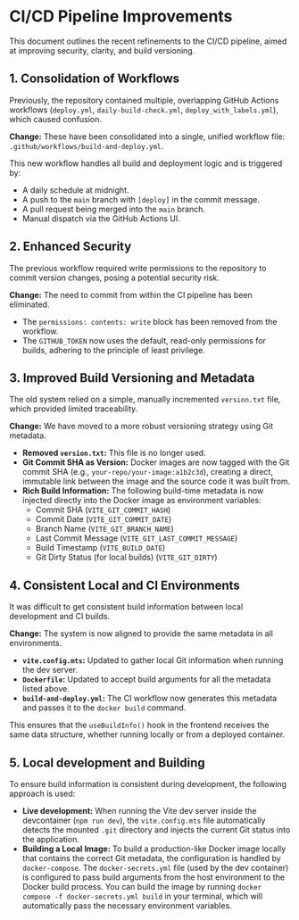 # CI/CD Pipeline Improvements

This document outlines the recent refinements to the CI/CD pipeline, aimed at improving security, clarity, and build versioning.

## 1. Consolidation of Workflows

Previously, the repository contained multiple, overlapping GitHub Actions workflows (`deploy.yml`, `daily-build-check.yml`, `deploy_with_labels.yml`), which caused confusion.

**Change:** These have been consolidated into a single, unified workflow file: `.github/workflows/build-and-deploy.yml`.

This new workflow handles all build and deployment logic and is triggered by:
- A daily schedule at midnight.
- A push to the `main` branch with `[deploy]` in the commit message.
- A pull request being merged into the `main` branch.
- Manual dispatch via the GitHub Actions UI.

## 2. Enhanced Security

The previous workflow required write permissions to the repository to commit version changes, posing a potential security risk.

**Change:** The need to commit from within the CI pipeline has been eliminated.
- The `permissions: contents: write` block has been removed from the workflow.
- The `GITHUB_TOKEN` now uses the default, read-only permissions for builds, adhering to the principle of least privilege.

## 3. Improved Build Versioning and Metadata

The old system relied on a simple, manually incremented `version.txt` file, which provided limited traceability.

**Change:** We have moved to a more robust versioning strategy using Git metadata.
- **Removed `version.txt`:** This file is no longer used.
- **Git Commit SHA as Version:** Docker images are now tagged with the Git commit SHA (e.g., `your-repo/your-image:a1b2c3d`), creating a direct, immutable link between the image and the source code it was built from.
- **Rich Build Information:** The following build-time metadata is now injected directly into the Docker image as environment variables:
    - Commit SHA (`VITE_GIT_COMMIT_HASH`)
    - Commit Date (`VITE_GIT_COMMIT_DATE`)
    - Branch Name (`VITE_GIT_BRANCH_NAME`)
    - Last Commit Message (`VITE_GIT_LAST_COMMIT_MESSAGE`)
    - Build Timestamp (`VITE_BUILD_DATE`)
    - Git Dirty Status (for local builds) (`VITE_GIT_DIRTY`)

## 4. Consistent Local and CI Environments

It was difficult to get consistent build information between local development and CI builds.

**Change:** The system is now aligned to provide the same metadata in all environments.
- **`vite.config.mts`:** Updated to gather local Git information when running the dev server.
- **`Dockerfile`:** Updated to accept build arguments for all the metadata listed above.
- **`build-and-deploy.yml`:** The CI workflow now generates this metadata and passes it to the `docker build` command.

This ensures that the `useBuildInfo()` hook in the frontend receives the same data structure, whether running locally or from a deployed container.

## 5. Local development and Building

To ensure build information is consistent during development, the following approach is used:

- **Live development:** When running the Vite dev server inside the devcontainer (`npm run dev`), the `vite.config.mts` file automatically detects the mounted `.git` directory and injects the current Git status into the application.
- **Building a Local Image:** To build a production-like Docker image locally that contains the correct Git metadata, the configuration is handled by `docker-compose`. The `docker-secrets.yml` file (used by the dev container) is configured to pass build arguments from the host environment to the Docker build process. You can build the image by running `docker compose -f docker-secrets.yml build` in your terminal, which will automatically pass the necessary environment variables. 